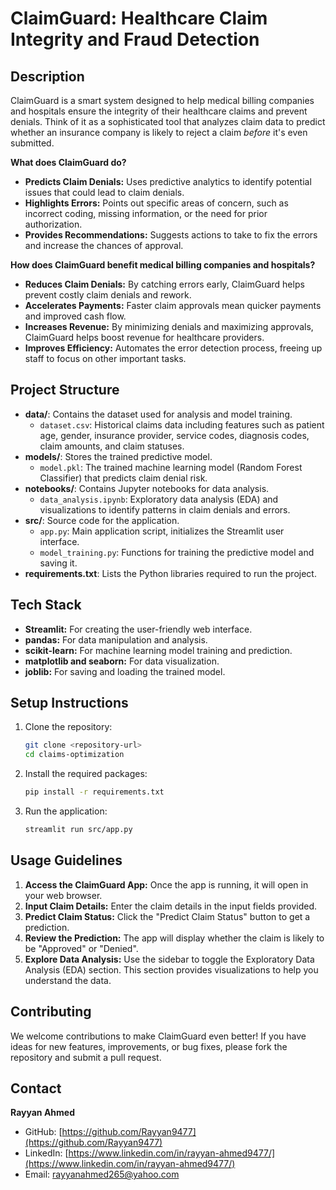 # ClaimGuard: Healthcare Claim Integrity and Fraud Detection

## Description

ClaimGuard is a smart system designed to help medical billing companies and hospitals ensure the integrity of their healthcare claims and prevent denials. Think of it as a sophisticated tool that analyzes claim data to predict whether an insurance company is likely to reject a claim *before* it's even submitted.

**What does ClaimGuard do?**

*   **Predicts Claim Denials:** Uses predictive analytics to identify potential issues that could lead to claim denials.
*   **Highlights Errors:** Points out specific areas of concern, such as incorrect coding, missing information, or the need for prior authorization.
*   **Provides Recommendations:** Suggests actions to take to fix the errors and increase the chances of approval.

**How does ClaimGuard benefit medical billing companies and hospitals?**

*   **Reduces Claim Denials:** By catching errors early, ClaimGuard helps prevent costly claim denials and rework.
*   **Accelerates Payments:** Faster claim approvals mean quicker payments and improved cash flow.
*   **Increases Revenue:** By minimizing denials and maximizing approvals, ClaimGuard helps boost revenue for healthcare providers.
*   **Improves Efficiency:** Automates the error detection process, freeing up staff to focus on other important tasks.

## Project Structure

*   **data/**: Contains the dataset used for analysis and model training.
    *   `dataset.csv`: Historical claims data including features such as patient age, gender, insurance provider, service codes, diagnosis codes, claim amounts, and claim statuses.
*   **models/**: Stores the trained predictive model.
    *   `model.pkl`: The trained machine learning model (Random Forest Classifier) that predicts claim denial risk.
*   **notebooks/**: Contains Jupyter notebooks for data analysis.
    *   `data_analysis.ipynb`: Exploratory data analysis (EDA) and visualizations to identify patterns in claim denials and errors.
*   **src/**: Source code for the application.
    *   `app.py`: Main application script, initializes the Streamlit user interface.
    *   `model_training.py`: Functions for training the predictive model and saving it.
*   **requirements.txt**: Lists the Python libraries required to run the project.

## Tech Stack

*   **Streamlit:** For creating the user-friendly web interface.
*   **pandas:** For data manipulation and analysis.
*   **scikit-learn:** For machine learning model training and prediction.
*   **matplotlib and seaborn:** For data visualization.
*   **joblib:** For saving and loading the trained model.

## Setup Instructions

1.  Clone the repository:

    ```bash
    git clone <repository-url>
    cd claims-optimization
    ```

2.  Install the required packages:

    ```bash
    pip install -r requirements.txt
    ```

3.  Run the application:

    ```bash
    streamlit run src/app.py
    ```

## Usage Guidelines

1.  **Access the ClaimGuard App:** Once the app is running, it will open in your web browser.
2.  **Input Claim Details:** Enter the claim details in the input fields provided.
3.  **Predict Claim Status:** Click the "Predict Claim Status" button to get a prediction.
4.  **Review the Prediction:** The app will display whether the claim is likely to be "Approved" or "Denied".
5.  **Explore Data Analysis:** Use the sidebar to toggle the Exploratory Data Analysis (EDA) section. This section provides visualizations to help you understand the data.

## Contributing

We welcome contributions to make ClaimGuard even better! If you have ideas for new features, improvements, or bug fixes, please fork the repository and submit a pull request.

## Contact

**Rayyan Ahmed**

*   GitHub: [https://github.com/Rayyan9477](https://github.com/Rayyan9477)
*   LinkedIn: [https://www.linkedin.com/in/rayyan-ahmed9477/](https://www.linkedin.com/in/rayyan-ahmed9477/)
*   Email: rayyanahmed265@yahoo.com